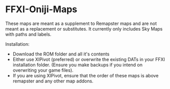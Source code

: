 # FFXI-Oniji-Maps
These maps are meant as a supplement to Remapster maps and are not meant as a replacement or substitutes. It currently only includes Sky Maps with paths and labels. 

Installation:
- Download the ROM folder and all it's contents
- Either use XIPivot (preferred) or overwrite the existing DATs in your FFXI installation folder. (Ensure you make backups if you intend on overwriting your game files).
- If you are using XIPivot, ensure that the order of these maps is above remapster and any other map addons.

